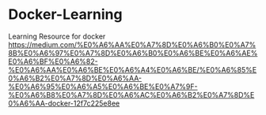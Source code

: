# Docker-Learning
Learning Resource for docker
https://medium.com/%E0%A6%AA%E0%A7%8D%E0%A6%B0%E0%A7%8B%E0%A6%97%E0%A7%8D%E0%A6%B0%E0%A6%BE%E0%A6%AE%E0%A6%BF%E0%A6%82-%E0%A6%AA%E0%A6%BE%E0%A6%A4%E0%A6%BE/%E0%A6%85%E0%A6%B2%E0%A7%8D%E0%A6%AA-%E0%A6%95%E0%A6%A5%E0%A6%BE%E0%A7%9F-%E0%A6%B8%E0%A7%8D%E0%A6%AC%E0%A6%B2%E0%A7%8D%E0%A6%AA-docker-12f7c225e8ee

